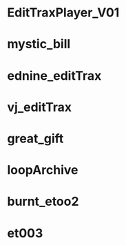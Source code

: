 # EditTraxPlayer_V01
# mystic_bill
# ednine_editTrax
# vj_editTrax
# great_gift
# loopArchive
# burnt_etoo2
# et003
